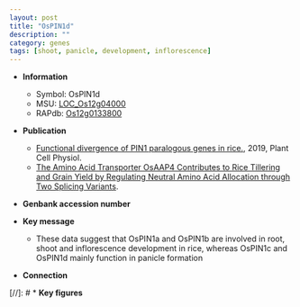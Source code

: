 ```yaml
---
layout: post
title: "OsPIN1d"
description: ""
category: genes
tags: [shoot, panicle, development, inflorescence]
---
```


* **Information**  
    + Symbol: OsPIN1d  
    + MSU: [LOC_Os12g04000](http://rice.plantbiology.msu.edu/cgi-bin/ORF_infopage.cgi?orf=LOC_Os12g04000)  
    + RAPdb: [Os12g0133800](http://rapdb.dna.affrc.go.jp/viewer/gbrowse_details/irgsp1?name=Os12g0133800)  

* **Publication**  
    + [Functional divergence of PIN1 paralogous genes in rice.](http://www.ncbi.nlm.nih.gov/pubmed?term=Functional+divergence+of+PIN1+paralogous+genes+in+rice.%5BTitle%5D), 2019, Plant Cell Physiol.
    + [The Amino Acid Transporter OsAAP4 Contributes to Rice Tillering and Grain Yield by Regulating Neutral Amino Acid Allocation through Two Splicing Variants](N+Y).

* **Genbank accession number**  

* **Key message**  
    + These data suggest that OsPIN1a and OsPIN1b are involved in root, shoot and inflorescence development in rice, whereas OsPIN1c and OsPIN1d mainly function in panicle formation

* **Connection**  

[//]: # * **Key figures**  


